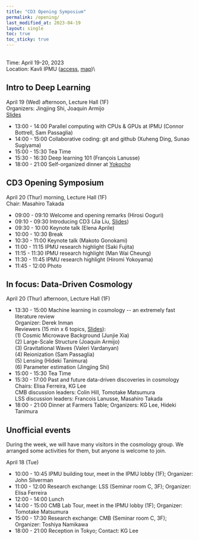 ```yaml
---
title: "CD3 Opening Symposium"
permalink: /opening/
last_modified_at: 2023-04-19
layout: single
toc: true
toc_sticky: true
---
```


\
Time: April 19-20, 2023\
Location: Kavli IPMU ([access](https://www.ipmu.jp/visitors/access-ipmu), [map](https://goo.gl/maps/hJHkry4p9yiNJfSV7))\
<!-- Registration: [Form](https://forms.gle/tjxAJsuzH7KHFRvL9) -->

## Intro to Deep Learning
April 19 (Wed) afternoon, Lecture Hall (1F)\
Organizers: Jingjing Shi, Joaquin Armijo\
[Slides](https://docs.google.com/presentation/d/1sMyWATKss9uALZ69v9TIOAa68SHByKGpRpkKa_qqetM/edit#slide=id.p)

- 13:00 - 14:00 Parallel computing with CPUs & GPUs at IPMU (Connor Bottrell, Sam Passaglia)
- 14:00 - 15:00 Collaborative coding: git and github (Xuheng Ding, Sunao Sugiyama)
- 15:00 - 15:30 Tea Time
- 15:30 - 16:30 Deep learning 101 (François Lanusse)
- 18:00 - 21:00 Self-organized dinner at [Yokocho](https://goo.gl/maps/Kq9mPx5AgmwEpxTt6)

## CD3 Opening Symposium
April 20 (Thur) morning, Lecture Hall (1F)\
Chair: Masahiro Takada

- 09:00 - 09:10 Welcome and opening remarks (Hirosi Ooguri)
- 09:10 - 09:30 Introducing CD3 (Jia Liu, [Slides](https://docs.google.com/presentation/d/1Q1_MYk4aFSo_nESFK-Is9pDlzEwaZsASKF--8fnOL38/edit?usp=sharing))
- 09:30 - 10:00	Keynote talk (Elena Aprile)
- 10:00 - 10:30 Break
- 10:30 - 11:00 Keynote talk (Makoto Gonokami)
- 11:00 - 11:15 IPMU research highlight (Saki Fujita)
- 11:15 - 11:30 IPMU research highlight (Man Wai Cheung)
- 11:30 - 11:45 IPMU research highlight (Hiromi Yokoyama)
- 11:45 - 12:00	Photo

## In focus: Data-Driven Cosmology
April 20 (Thur) afternoon, Lecture Hall (1F)

- 13:30 - 15:00 Machine learning in cosmology -- an extremely fast literature review\
Organizer: Derek Inman\
Reviewers (15 min x 6 topics, [Slides](https://docs.google.com/presentation/d/1sMyWATKss9uALZ69v9TIOAa68SHByKGpRpkKa_qqetM/edit#slide=id.g20f7aad788d_0_34)):\
(1) Cosmic Microwave Background (Junjie Xia)\
(2) Large-Scale Structure (Joaquin Armijo)\
(3) Gravitational Waves (Valeri Vardanyan)\
(4) Reionization (Sam Passaglia)\
(5) Lensing (Hideki Tanimura)\
(6) Parameter estimation (Jingjing Shi) 
- 15:00 - 15:30 Tea Time
- 15:30 - 17:00 Past and future data-driven discoveries in cosmology\
Chairs: Elisa Ferreira, KG Lee\
CMB discussion leaders: Colin Hill, Tomotake Matsumura\
LSS discussion leaders: Francois Lanusse, Masahiro Takada
- 18:00 - 21:00 Dinner at Farmers Table; Organizers: KG Lee, Hideki Tanimura

## Unofficial events
During the week, we will have many visitors in the cosmology group. We arranged some activities for them, but anyone is welcome to join.

April 18 (Tue)

- 10:00 - 10:45 IPMU building tour, meet in the IPMU lobby (1F); Organizer: John Silverman
- 11:00 - 12:00 Research exchange: LSS (Seminar room C, 3F); Organizer: Elisa Ferreira
- 12:00 - 14:00 Lunch
- 14:00 - 15:00 CMB Lab Tour, meet in the IPMU lobby (1F); Organizer: Tomotake Matsumura
- 15:00 - 17:30 Research exchange: CMB (Seminar room C, 3F); Organizer: Toshiya Namikawa
- 18:00 - 21:00 Reception in Tokyo; Contact: KG Lee
